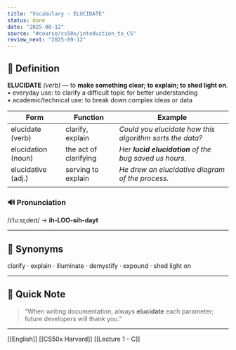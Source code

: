 ```yaml
---
title: "Vocabulary · ELUCIDATE"
status: done
date: "2025-08-12"
source: "#course/cs50x/intoduction_to_CS"
review_next: "2025-09-12"
---
```


## 📖 Definition  
**ELUCIDATE** *(verb)* — to **make something clear; to explain; to shed light on**.  
• everyday use: to clarify a difficult topic for better understanding  
• academic/technical use: to break down complex ideas or data

| Form               | Function              | Example                                                  |
| ------------------ | --------------------- | -------------------------------------------------------- |
| elucidate (verb)   | clarify, explain      | *Could you elucidate how this algorithm sorts the data?* |
| elucidation (noun) | the act of clarifying | *Her **lucid elucidation** of the bug saved us hours.*   |
| elucidative (adj.) | serving to explain    | *He drew an elucidative diagram of the process.*         |
|                    |                       |                                                          |

### 🔊 Pronunciation  
/ɪˈluːsɪˌdeɪt/ → **ih-LOO-sih-dayt**

---

## 🟰 Synonyms  
clarify · explain · illuminate · demystify · expound · shed light on

---

## 📝 Quick Note  
> “When writing documentation, always **elucidate** each parameter; future developers will thank you.”

---

[[English]] [[CS50x Harvard]] [[Lecture 1 - C]]
